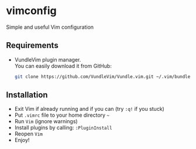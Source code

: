 # vimconfig
Simple and useful Vim configuration

## Requirements

* VundleVim plugin manager.  
  You can easily download it from GitHub:  
  ```bash
  git clone https://github.com/VundleVim/Vundle.vim.git ~/.vim/bundle/Vundle.vim
  ```

## Installation

* Exit Vim if already running and if you can (try `:q!` if you stuck)
* Put `.vimrc` file to your home directory `~`
* Run `Vim` (ignore warnings)
* Install plugins by calling: `:PluginInstall`
* Reopen `Vim`
* Enjoy!
